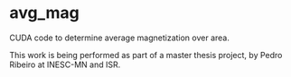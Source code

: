 # avg_mag
CUDA code to determine average magnetization over area.

This work is being performed as part of a master thesis project, by Pedro Ribeiro at INESC-MN and ISR.
